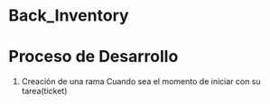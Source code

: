 # Back_Inventory
# Proceso de Desarrollo 
1. Creación de una rama 
Cuando sea el momento de iniciar con su tarea(ticket)

